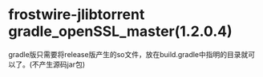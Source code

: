 frostwire-jlibtorrent gradle_openSSL_master(1.2.0.4)
=====================
gradle版只需要将release版产生的so文件，放在build.gradle中指明的目录就可以了。(不产生源码jar包)